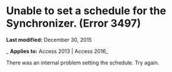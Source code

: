 
# Unable to set a schedule for the Synchronizer. (Error 3497)

 **Last modified:** December 30, 2015

 _ **Applies to:** Access 2013 | Access 2016_

There was an internal problem setting the schedule. Try again.

